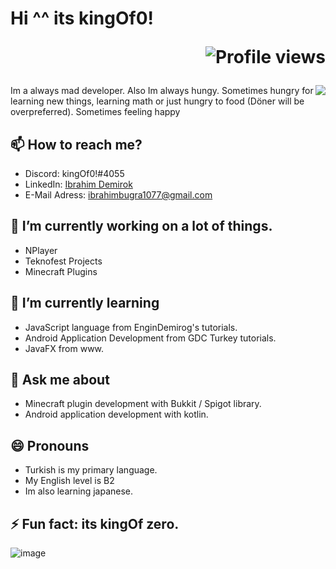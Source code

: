 # Hi ^^ its kingOf0!              <p align="right"> ![Profile views](https://gpvc.arturio.dev/kingOf0)              </p>

<img align="right" src="https://github-readme-stats.vercel.app/api?username=kingOf0&show_icons=true&theme=radical"> 
 Im a always mad developer. Also Im always hungy. Sometimes hungry for learning new things, learning math or just hungry to food (Döner will be  overpreferred). Sometimes feeling happy 
</img>

## 📫 How to reach me?
* Discord: kingOf0!#4055  
* LinkedIn: [Ibrahim Demirok](https://www.linkedin.com/in/ibrahim-demirok-39452b223/ "") 
* E-Mail Adress: ibrahimbugra1077@gmail.com

## 🔭 I’m currently working on a lot of things. 
 * NPlayer
 * Teknofest Projects
 * Minecraft Plugins

## 🌱 I’m currently learning
 * JavaScript language from EnginDemirog's tutorials.
 * Android Application Development from GDC Turkey tutorials. 
 * JavaFX from www.

## 💬 Ask me about
*  Minecraft plugin development with Bukkit / Spigot library.
*  Android application development with kotlin.

## 😄 Pronouns
 * Turkish is my primary language.
 * My English level is B2
 * Im also learning japanese.

## ⚡ Fun fact: its kingOf zero.
![image](https://user-images.githubusercontent.com/44327892/141816160-943e4242-ba08-42e5-b35f-b401d6619554.png)
